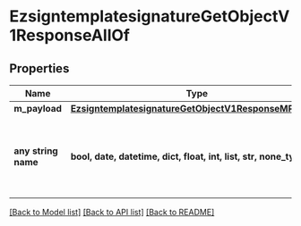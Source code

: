 # EzsigntemplatesignatureGetObjectV1ResponseAllOf


## Properties
Name | Type | Description | Notes
------------ | ------------- | ------------- | -------------
**m_payload** | [**EzsigntemplatesignatureGetObjectV1ResponseMPayload**](EzsigntemplatesignatureGetObjectV1ResponseMPayload.md) |  | 
**any string name** | **bool, date, datetime, dict, float, int, list, str, none_type** | any string name can be used but the value must be the correct type | [optional]

[[Back to Model list]](../README.md#documentation-for-models) [[Back to API list]](../README.md#documentation-for-api-endpoints) [[Back to README]](../README.md)


